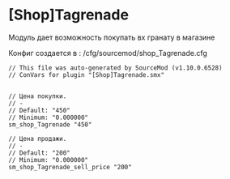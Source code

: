 # [Shop]Tagrenade
Модуль дает возможность покупать вх гранату в магазине

Конфиг создается в : /cfg/sourcemod/shop_Tagrenade.cfg

```
// This file was auto-generated by SourceMod (v1.10.0.6528)
// ConVars for plugin "[Shop]Tagrenade.smx"


// Цена покупки.
// -
// Default: "450"
// Minimum: "0.000000"
sm_shop_Tagrenade "450"

// Цена продажи.
// -
// Default: "200"
// Minimum: "0.000000"
sm_shop_Tagrenade_sell_price "200"
```
